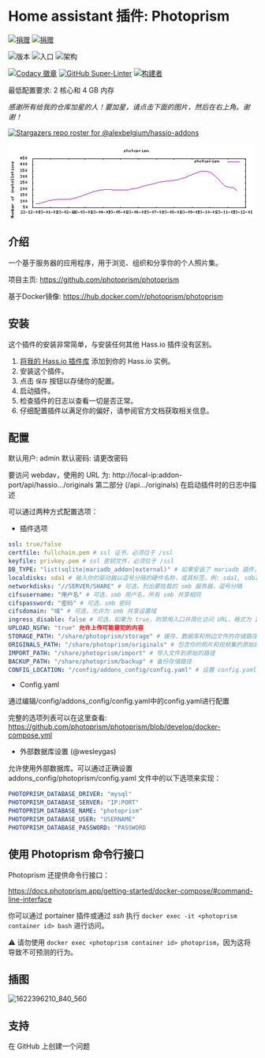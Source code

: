# Home assistant 插件: Photoprism

[![捐赠][donation-badge]](https://www.buymeacoffee.com/alexbelgium)
[![捐赠][paypal-badge]](https://www.paypal.com/donate/?hosted_button_id=DZFULJZTP3UQA)

![版本](https://img.shields.io/badge/dynamic/json?label=Version&query=%24.version&url=https%3A%2F%2Fraw.githubusercontent.com%2Falexbelgium%2Fhassio-addons%2Fmaster%2Fphotoprism%2Fconfig.json)
![入口](https://img.shields.io/badge/dynamic/json?label=Ingress&query=%24.ingress&url=https%3A%2F%2Fraw.githubusercontent.com%2Falexbelgium%2Fhassio-addons%2Fmaster%2Fphotoprism%2Fconfig.json)
![架构](https://img.shields.io/badge/dynamic/json?color=success&label=Arch&query=%24.arch&url=https%3A%2F%2Fraw.githubusercontent.com%2Falexbelgium%2Fhassio-addons%2Fmaster%2Fphotoprism%2Fconfig.json)

[![Codacy 徽章](https://app.codacy.com/project/badge/Grade/9c6cf10bdbba45ecb202d7f579b5be0e)](https://www.codacy.com/gh/alexbelgium/hassio-addons/dashboard?utm_source=github.com&utm_medium=referral&utm_content=alexbelgium/hassio-addons&utm_campaign=Badge_Grade)
[![GitHub Super-Linter](https://img.shields.io/github/actions/workflow/status/alexbelgium/hassio-addons/weekly-supelinter.yaml?label=Lint%20code%20base)](https://github.com/alexbelgium/hassio-addons/actions/workflows/weekly-supelinter.yaml)
[![构建者](https://img.shields.io/github/actions/workflow/status/alexbelgium/hassio-addons/onpush_builder.yaml?label=Builder)](https://github.com/alexbelgium/hassio-addons/actions/workflows/onpush_builder.yaml)

[donation-badge]: https://img.shields.io/badge/Buy%20me%20a%20coffee%20(no%20paypal)-%23d32f2f?logo=buy-me-a-coffee&style=flat&logoColor=white
[paypal-badge]: https://img.shields.io/badge/Buy%20me%20a%20coffee%20with%20Paypal-0070BA?logo=paypal&style=flat&logoColor=white

最低配置要求: 2 核心和 4 GB 内存

_感谢所有给我的仓库加星的人！要加星，请点击下面的图片，然后在右上角。谢谢！_

[![Stargazers repo roster for @alexbelgium/hassio-addons](https://raw.githubusercontent.com/alexbelgium/hassio-addons/master/.github/stars2.svg)](https://github.com/alexbelgium/hassio-addons/stargazers)

![下载变化](https://raw.githubusercontent.com/alexbelgium/hassio-addons/master/photoprism/stats.png)

## 介绍

一个基于服务器的应用程序，用于浏览、组织和分享你的个人照片集。

项目主页: https://github.com/photoprism/photoprism

基于Docker镜像: https://hub.docker.com/r/photoprism/photoprism

## 安装

这个插件的安装非常简单，与安装任何其他 Hass.io 插件没有区别。

1. [将我的 Hass.io 插件库][repository] 添加到你的 Hass.io 实例。
2. 安装这个插件。
3. 点击 `保存` 按钮以存储你的配置。
4. 启动插件。
5. 检查插件的日志以查看一切是否正常。
6. 仔细配置插件以满足你的偏好，请参阅官方文档获取相关信息。

## 配置

默认用户: admin
默认密码: 请更改密码

要访问 webdav，使用的 URL 为: http://local-ip:addon-port/api/hassio.../originals
第二部分 (/api.../originals) 在启动插件时的日志中描述

可以通过两种方式配置选项：

- 插件选项

```yaml
ssl: true/false
certfile: fullchain.pem # ssl 证书，必须位于 /ssl
keyfile: privkey.pem # ssl 密钥文件，必须位于 /ssl
DB_TYPE: "list(sqlite|mariadb_addon|external)" # 如果安装了 mariadb 插件，则会自动配置，sqlite 不需要配置
localdisks: sda1 # 输入你的驱动器以逗号分隔的硬件名称，或其标签。例: sda1, sdb1, MYNAS...
networkdisks: "//SERVER/SHARE" # 可选，列出要挂载的 smb 服务器，逗号分隔
cifsusername: "用户名" # 可选，smb 用户名，所有 smb 共享相同
cifspassword: "密码" # 可选，smb 密码
cifsdomain: "域" # 可选，允许为 smb 共享设置域
ingress_disable: false # 可选，如果为 true，则禁用入口并简化访问 URL，格式为 IP:port
UPLOAD_NSFW: "true" 允许上传可能冒犯的内容
STORAGE_PATH: "/share/photoprism/storage" # 缓存、数据库和侧边文件的存储路径
ORIGINALS_PATH: "/share/photoprism/originals" # 包含你的照片和视频集的原始路径
IMPORT_PATH: "/share/photoprism/import" # 导入文件到原始的路径
BACKUP_PATH: "/share/photoprism/backup" # 备份存储路径
CONFIG_LOCATION: "/config/addons_config/config.yaml" # 设置 config.yaml 的位置（见下文）
```

- Config.yaml

通过编辑/config/addons_config/config.yaml中的config.yaml进行配置

完整的选项列表可以在这里查看: https://github.com/photoprism/photoprism/blob/develop/docker-compose.yml

- 外部数据库设置 (@wesleygas)

允许使用外部数据库。可以通过正确设置 addons_config/photoprism/config.yaml 文件中的以下选项来实现：

```yaml
PHOTOPRISM_DATABASE_DRIVER: "mysql"
PHOTOPRISM_DATABASE_SERVER: "IP:PORT"
PHOTOPRISM_DATABASE_NAME: "photoprism"
PHOTOPRISM_DATABASE_USER: "USERNAME"
PHOTOPRISM_DATABASE_PASSWORD: "PASSWORD
```

## 使用 Photoprism 命令行接口

Photoprism 还提供命令行接口：

https://docs.photoprism.app/getting-started/docker-compose/#command-line-interface

你可以通过 portainer 插件或通过 _ssh_ 执行 `docker exec -it <photoprism container id> bash` 进行访问。

:warning: 请勿使用 `docker exec <photoprism container id> photoprism`，因为这将导致不可预测的行为。

## 插图

![1622396210_840_560](https://user-images.githubusercontent.com/44178713/127819841-2281ac79-ea96-4b41-9704-522957c5b9c3.jpg)

## 支持

在 GitHub 上创建一个问题

[repository]: https://github.com/alexbelgium/hassio-addons